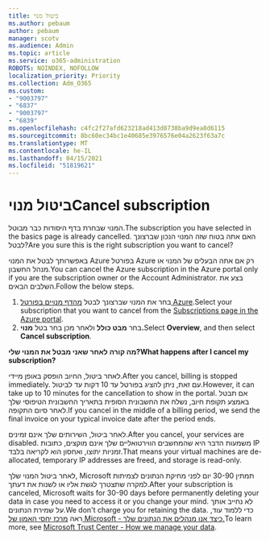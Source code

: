 ```yaml
---
title: ביטול מנוי
ms.author: pebaum
author: pebaum
manager: scotv
ms.audience: Admin
ms.topic: article
ms.service: o365-administration
ROBOTS: NOINDEX, NOFOLLOW
localization_priority: Priority
ms.collection: Adm_O365
ms.custom:
- "9003797"
- "6837"
- "9003797"
- "6839"
ms.openlocfilehash: c4fc2f27afd623218ad413d8738ba9d9ea8d6115
ms.sourcegitcommit: 8bc60ec34bc1e40685e3976576e04a2623f63a7c
ms.translationtype: MT
ms.contentlocale: he-IL
ms.lasthandoff: 04/15/2021
ms.locfileid: "51819621"
---
```

# <a name="cancel-subscription"></a><span data-ttu-id="ba797-102">ביטול מנוי</span><span class="sxs-lookup"><span data-stu-id="ba797-102">Cancel subscription</span></span>

<span data-ttu-id="ba797-103">המנוי שבחרת בדף היסודות כבר מבוטל.</span><span class="sxs-lookup"><span data-stu-id="ba797-103">The subscription you have selected in the basics page is already cancelled.</span></span> <span data-ttu-id="ba797-104">האם אתה בטוח שזה המנוי הנכון שברצונך לבטל?</span><span class="sxs-lookup"><span data-stu-id="ba797-104">Are you sure this is the right subscription you want to cancel?</span></span>

<span data-ttu-id="ba797-105">באפשרותך לבטל את המנוי Azure בפורטל Azure רק אם אתה הבעלים של המנוי או מנהל החשבון.</span><span class="sxs-lookup"><span data-stu-id="ba797-105">You can cancel the Azure subscription in the Azure portal only if you are the subscription owner or the Account Administrator.</span></span> <span data-ttu-id="ba797-106">בצע את השלבים הבאים.</span><span class="sxs-lookup"><span data-stu-id="ba797-106">Follow the below steps.</span></span>

1. <span data-ttu-id="ba797-107">בחר את המנוי שברצונך לבטל [מהדף מנויים בפורטל Azure](https://ms.portal.azure.com/#blade/Microsoft_Azure_Billing/SubscriptionsBlade).</span><span class="sxs-lookup"><span data-stu-id="ba797-107">Select your subscription that you want to cancel from the [Subscriptions page in the Azure portal](https://ms.portal.azure.com/#blade/Microsoft_Azure_Billing/SubscriptionsBlade).</span></span>
2. <span data-ttu-id="ba797-108">בחר **מבט כולל** ולאחר מכן בחר בטל **מנוי.**</span><span class="sxs-lookup"><span data-stu-id="ba797-108">Select **Overview**, and then select **Cancel subscription**.</span></span>

<span data-ttu-id="ba797-109">**מה קורה לאחר שאני מבטל את המנוי שלי?**</span><span class="sxs-lookup"><span data-stu-id="ba797-109">**What happens after I cancel my subscription?**</span></span>

<span data-ttu-id="ba797-110">לאחר ביטול, החיוב הופסק באופן מיידי.</span><span class="sxs-lookup"><span data-stu-id="ba797-110">After you cancel, billing is stopped immediately.</span></span> <span data-ttu-id="ba797-111">עם זאת, ניתן להציג בפורטל עד 10 דקות עד לביטול.</span><span class="sxs-lookup"><span data-stu-id="ba797-111">However, it can take up to 10 minutes for the cancellation to show in the portal.</span></span> <span data-ttu-id="ba797-112">אם תבטל באמצע תקופת חיוב, נשלח את החשבונית הסופית בתאריך החשבונית הטיפוסי שלך לאחר סיום התקופה.</span><span class="sxs-lookup"><span data-stu-id="ba797-112">If you cancel in the middle of a billing period, we send the final invoice on your typical invoice date after the period ends.</span></span>

<span data-ttu-id="ba797-113">לאחר ביטול, השירותים שלך אינם זמינים.</span><span class="sxs-lookup"><span data-stu-id="ba797-113">After you cancel, your services are disabled.</span></span> <span data-ttu-id="ba797-114">משמעות הדבר היא שהמחשבים הווירטואליים שלך אינם מוקצים, כתובות IP זמניות יתוצו, ואחסון הוא לקריאה בלבד.</span><span class="sxs-lookup"><span data-stu-id="ba797-114">That means your virtual machines are de-allocated, temporary IP addresses are freed, and storage is read-only.</span></span>

<span data-ttu-id="ba797-115">לאחר ביטול המנוי שלך, Microsoft תמתין 30-90 יום לפני מחיקת הנתונים לצמיתות למקרה שתצטרך לגשת אליו או לשנות את דעתך.</span><span class="sxs-lookup"><span data-stu-id="ba797-115">After your subscription is canceled, Microsoft waits for 30-90 days before permanently deleting your data in case you need to access it or you change your mind.</span></span> <span data-ttu-id="ba797-116">לא נחייב אותך על שמירת הנתונים.</span><span class="sxs-lookup"><span data-stu-id="ba797-116">We don't charge you for retaining the data.</span></span> <span data-ttu-id="ba797-117">כדי ללמוד עוד, ראה [מרכז יחסי האמון של Microsoft - כיצד אנו מנהלים את הנתונים שלך.](https://www.microsoft.com/trust-center/privacy/data-management#leave)</span><span class="sxs-lookup"><span data-stu-id="ba797-117">To learn more, see [Microsoft Trust Center - How we manage your data](https://www.microsoft.com/trust-center/privacy/data-management#leave).</span></span>


